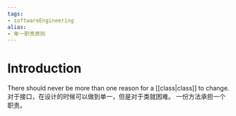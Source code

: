 ```yaml
---
tags: 
- softwareEngineering 
alias:
- 单一职责原则
---
```

# Introduction
There should never be more than one reason for a [[class|class]] to change.
对于接口，在设计的时候可以做到单一，但是对于类就困难。
一份方法承担一个职责。
